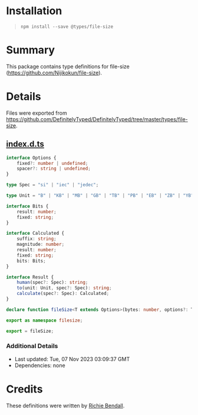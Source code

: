 # Installation
> `npm install --save @types/file-size`

# Summary
This package contains type definitions for file-size (https://github.com/Nijikokun/file-size).

# Details
Files were exported from https://github.com/DefinitelyTyped/DefinitelyTyped/tree/master/types/file-size.
## [index.d.ts](https://github.com/DefinitelyTyped/DefinitelyTyped/tree/master/types/file-size/index.d.ts)
````ts
interface Options {
    fixed?: number | undefined;
    spacer?: string | undefined;
}

type Spec = "si" | "iec" | "jedec";

type Unit = "B" | "KB" | "MB" | "GB" | "TB" | "PB" | "EB" | "ZB" | "YB";

interface Bits {
    result: number;
    fixed: string;
}

interface Calculated {
    suffix: string;
    magnitude: number;
    result: number;
    fixed: string;
    bits: Bits;
}

interface Result {
    human(spec?: Spec): string;
    to(unit: Unit, spec?: Spec): string;
    calculate(spec?: Spec): Calculated;
}

declare function fileSize<T extends Options>(bytes: number, options?: T): Required<T> & Result;

export as namespace filesize;

export = fileSize;

````

### Additional Details
 * Last updated: Tue, 07 Nov 2023 03:09:37 GMT
 * Dependencies: none

# Credits
These definitions were written by [Richie Bendall](https://github.com/Richienb).
